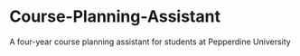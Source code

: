 # Course-Planning-Assistant
A four-year course planning assistant for students at Pepperdine University
